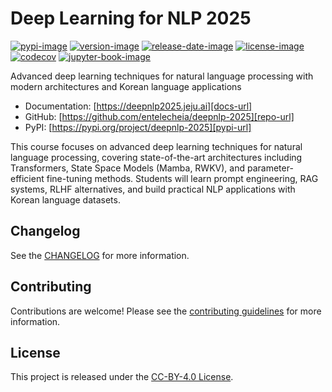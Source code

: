 # Deep Learning for NLP 2025

[![pypi-image]][pypi-url]
[![version-image]][release-url]
[![release-date-image]][release-url]
[![license-image]][license-url]
[![codecov][codecov-image]][codecov-url]
[![jupyter-book-image]][docs-url]

<!-- Links: -->
[codecov-image]: https://codecov.io/gh/entelecheia/deepnlp-2025/branch/main/graph/badge.svg?token=EC778uVu1e
[codecov-url]: https://codecov.io/gh/entelecheia/deepnlp-2025
[pypi-image]: https://img.shields.io/pypi/v/deepnlp-2025
[license-image]: https://img.shields.io/github/license/entelecheia/deepnlp-2025
[license-url]: https://github.com/entelecheia/deepnlp-2025/blob/main/LICENSE
[version-image]: https://img.shields.io/github/v/release/entelecheia/deepnlp-2025?sort=semver
[release-date-image]: https://img.shields.io/github/release-date/entelecheia/deepnlp-2025
[release-url]: https://github.com/entelecheia/deepnlp-2025/releases
[jupyter-book-image]: https://jupyterbook.org/en/stable/_images/badge.svg

[repo-url]: https://github.com/entelecheia/deepnlp-2025
[pypi-url]: https://pypi.org/project/deepnlp-2025
[docs-url]: https://deepnlp2025.jeju.ai
[changelog]: https://github.com/entelecheia/deepnlp-2025/blob/main/CHANGELOG.md
[contributing guidelines]: https://github.com/entelecheia/deepnlp-2025/blob/main/CONTRIBUTING.md
<!-- Links: -->

Advanced deep learning techniques for natural language processing with modern architectures and Korean language applications

- Documentation: [https://deepnlp2025.jeju.ai][docs-url]
- GitHub: [https://github.com/entelecheia/deepnlp-2025][repo-url]
- PyPI: [https://pypi.org/project/deepnlp-2025][pypi-url]

This course focuses on advanced deep learning techniques for natural language processing, covering state-of-the-art architectures including Transformers, State Space Models (Mamba, RWKV), and parameter-efficient fine-tuning methods. Students will learn prompt engineering, RAG systems, RLHF alternatives, and build practical NLP applications with Korean language datasets.

## Changelog

See the [CHANGELOG] for more information.

## Contributing

Contributions are welcome! Please see the [contributing guidelines] for more information.

## License

This project is released under the [CC-BY-4.0 License][license-url].
